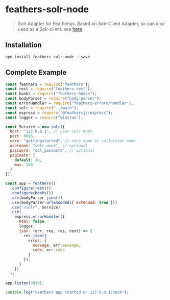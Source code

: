 # feathers-solr-node
> Solr Adapter for Feathersjs. Based on Solr-Client Adapter, so can also used as a Solr-client. see [here](https://github.com/lbdremy/solr-node-client)

## Installation
```
npm install feathers-solr-node --save
```

## Complete Example

```javascript
const feathers = require("feathers");
const rest = require("feathers-rest");
const hooks = require("feathers-hooks");
const bodyParser = require("body-parser");
const errorHandler = require("feathers-errors/handler");
const solr = require("../main");
const express = require("@feathersjs/express");
const logger = require("winston");

const Service = new solr({
  host: "127.0.0.1", // your solr host
  port: 8086,
  core: "gettingstarted", // core name or collection name
  username: "solr_user", // optional
  password: "sol_password", // optional
  paginate: {
    default: 10,
    max: 100
  }
});

const app = feathers()
  .configure(rest())
  .configure(hooks())
  .use(bodyParser.json())
  .use(bodyParser.urlencoded({ extended: true }))
  .use("/solr", Service)
  .use(
    express.errorHandler({
      html: false,
      logger,
      json: (err, req, res, next) => {
        res.json({
          error: {
            message: err.message,
            code: err.code
          }
        });
      }
    })
  );

app.listen(3030);

console.log("Feathers app started on 127.0.0.1:3030");

```

